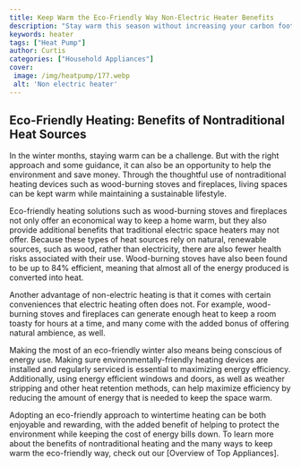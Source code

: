 ```yaml
---
title: Keep Warm the Eco-Friendly Way Non-Electric Heater Benefits
description: "Stay warm this season without increasing your carbon footprint Learn about the benefits of non-electric heaters and how they can help save energy and money"
keywords: heater
tags: ["Heat Pump"]
author: Curtis
categories: ["Household Appliances"]
cover: 
 image: /img/heatpump/177.webp
 alt: 'Non electric heater'
---
```

## Eco-Friendly Heating: Benefits of Nontraditional Heat Sources

In the winter months, staying warm can be a challenge. But with the right approach and some guidance, it can also be an opportunity to help the environment and save money. Through the thoughtful use of nontraditional heating devices such as wood-burning stoves and fireplaces, living spaces can be kept warm while maintaining a sustainable lifestyle. 

Eco-friendly heating solutions such as wood-burning stoves and fireplaces not only offer an economical way to keep a home warm, but they also provide additional benefits that traditional electric space heaters may not offer. Because these types of heat sources rely on natural, renewable sources, such as wood, rather than electricity, there are also fewer health risks associated with their use. Wood-burning stoves have also been found to be up to 84% efficient, meaning that almost all of the energy produced is converted into heat. 

Another advantage of non-electric heating is that it comes with certain conveniences that electric heating often does not. For example, wood-burning stoves and fireplaces can generate enough heat to keep a room toasty for hours at a time, and many come with the added bonus of offering natural ambience, as well.

Making the most of an eco-friendly winter also means being conscious of energy use. Making sure environmentally-friendly heating devices are installed and regularly serviced is essential to maximizing energy efficiency. Additionally, using energy efficient windows and doors, as well as weather stripping and other heat retention methods, can help maximize efficiency by reducing the amount of energy that is needed to keep the space warm.

Adopting an eco-friendly approach to wintertime heating can be both enjoyable and rewarding, with the added benefit of helping to protect the environment while keeping the cost of energy bills down. To learn more about the benefits of nontraditional heating and the many ways to keep warm the eco-friendly way, check out our [Overview of Top Appliances].
